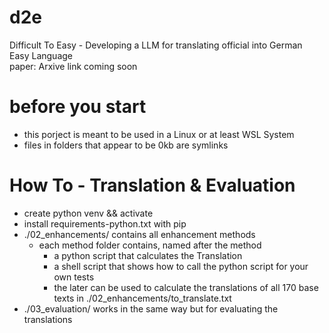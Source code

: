 # d2e
Difficult To Easy - Developing a LLM for translating official into German Easy Language           
paper: Arxive link coming soon

# before you start
* this porject is meant to be used in a Linux or at least WSL System
* files in folders that appear to be 0kb are symlinks

# How To - Translation & Evaluation
* create python venv && activate
* install requirements-python.txt with pip
* ./02_enhancements/ contains all enhancement methods
  * each method folder contains, named after the method
    * a python script that calculates the Translation
    * a shell script that shows how to call the python script for your own tests
    * the later can be used to calculate the translations of all 170 base texts in ./02_enhancements/to_translate.txt
* ./03_evaluation/ works in the same way but for evaluating the translations
